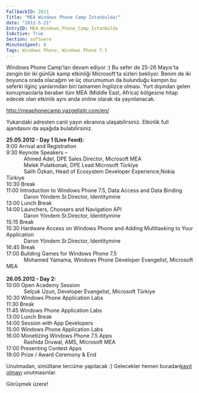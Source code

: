 ```yaml
---
FallbackID: 2811
Title: "MEA Windows Phone Camp İstanbulda!"
date: "2012-5-21"
EntryID: MEA_Windows_Phone_Camp_Istanbulda
IsActive: True
Section: software
MinutesSpent: 0
Tags: Windows Phone, Windows Phone 7.5
---
```

Windows Phone Camp'ları devam ediyor :) Bu sefer de 25-26 Mayıs'ta
zengin bir iki günlük kamp etkinliği Microsoft'ta sizleri bekliyor.
Benim de iki boyunca orada olacağım ve üç oturumumun da bulunduğu kampın
bu seferki ilginç yanlarından biri tamamen İngilizce olması. Yurt
dışından gelen konuşmacılarla beraber tüm MEA (Middle East, Africa)
bölgesine hitap edecek olan etkinlik aynı anda online olarak da
yayınlanacak.

<http://meaphonecamp.yazgelistir.com/en/>

Yukarıdaki adresten canlı yayın ekranına ulaşabilirsiniz. Etkinlik full
ajandasını da aşağıda bulabilirsiniz.

**25.05.2012 - Day 1 (Live Feed):**\
9:00 Arrival and Registration\
9:30 Keynote Speakers –\
            Ahmed Adel, DPE Sales Director, Microsoft MEA\
            Melek Pulatkonak, DPE Lead Microsoft Türkiye\
            Salih Özkan, Head of Ecosystem Developer Experience,Nokia
Türkiye\
10:30 Break\
11:00 Introduction to Windows Phone 7.5, Data Access and Data Binding\
            Daron Yöndem Sr.Director, Identitymine\
13:00 Lunch Break\
14:00 Launchers, Choosers and Navigation API\
            Daron Yöndem Sr.Director, Identitymine\
15:15 Break\
15:30 Hardware Access on Windows Phone and Adding Multitasking to Your
Application\
            Daron Yöndem Sr.Director, Identitymine\
16:45 Break\
17:00 Building Games for Windows Phone 7.5\
            Mohamed Yamama, Windows Phone Developer Evangelist,
Microsoft MEA\
\
**26.05.2012 - Day 2:**\
10:00 Open Academy Session\
            Selçuk Uzun, Developer Evangelist, Microsoft Türkiye\
10:30 Windows Phone Application Labs\
11:30 Break\
11:45 Windows Phone Application Labs\
13:00 Lunch Break\
14:00 Session with App Developers\
15:00 Windows Phone Application Labs\
16:00 Monetizing Windows Phone 7.5 Apps\
            Rashida Druwal, AMS, Microsoft MEA\
17:00 Presenting Contest Apps\
19:00 Prize / Award Ceremony & End

Unutmadan, simültane tercüme yapılacak :) Gelecekler hemen buradan[kayıt
olmayı](https://msevents.microsoft.com/CUI/EventDetail.aspx?EventID=1032513992&Culture=TR-TR)
unutmasınlar.

Görüşmek üzere!


